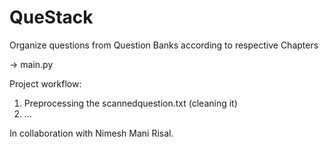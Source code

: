 # QueStack
Organize questions from Question Banks according to respective Chapters

-> main.py

Project workflow:
1. Preprocessing the scannedquestion.txt (cleaning it)
2. ...

In collaboration with Nimesh Mani Risal.
